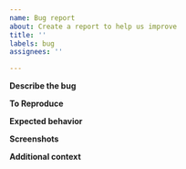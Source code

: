 ```yaml
---
name: Bug report
about: Create a report to help us improve
title: ''
labels: bug
assignees: ''

---
```


**Describe the bug**  
<!-- A clear and concise description of what the bug is. -->

**To Reproduce**  
<!-- Steps to reproduce the behavior:
1. Go to '...'
2. Click on '....'
3. Scroll down to '....'
4. See error -->

**Expected behavior**  
<!-- A clear and concise description of what you expected to happen. -->

**Screenshots**  
<!-- If applicable, add screenshots to help explain your problem. -->

**Additional context**  
<!-- Add any other context about the problem here.-->
